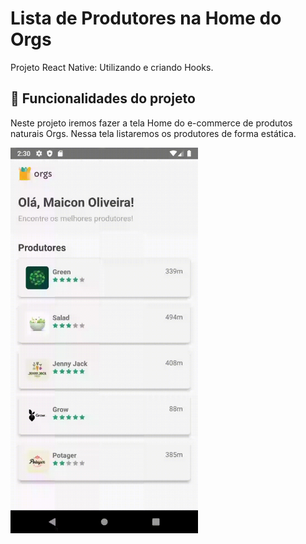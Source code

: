
# Lista de Produtores na Home do Orgs

Projeto React Native: Utilizando e criando Hooks.

## 🔨 Funcionalidades do projeto

Neste projeto iremos fazer a tela Home do e-commerce de produtos naturais Orgs. Nessa tela listaremos os produtores de forma estática.

<img src="/src/assets/untitled.gif" width="300" />

